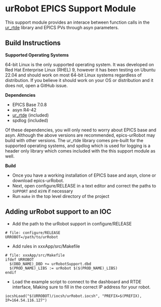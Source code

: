 # urRobot EPICS Support Module
This support module provides an interace between function calls in the
[ur_rtde](https://gitlab.com/sdurobotics/ur_rtde) library and EPICS PVs through asyn parameters.

## Build Instructions

**Supported Operating Systems**

64-bit Linux is the only supported operating system. It was developed on Red Hat Enterprise Linux (RHEL) 9,
however it has been testing on Ubuntu 22.04 and should work on most 64-bit Linux systems regardless of
distribution. If you believe it should work on your OS or distribution and it does not, open a GitHub issue.

**Dependencies**

- EPICS Base 7.0.8
- asyn R4-42
- [ur_rtde](https://gitlab.com/sdurobotics/ur_rtde) (included)
- spdlog (included)

Of these dependencies, you will only need to worry about EPICS base and asyn. Although the above versions are
recommended, epics-urRobot may build with other versions. The ur_rtde library comes pre-built for the supported
operating systems, and spdlog which is used for logging is a header only library which comes included with the
this support module as well.

**Build**

- Once you have a working installation of EPICS base and asyn, clone or download epics-urRobot.
- Next, open configure/RELEASE in a text editor and correct the paths to `SUPPORT` and `ASYN` if necessary
- Run `make` in the top level directory of the project

## Adding urRobot support to an IOC

- Add the path to the urRobot support in configure/RELEASE

```
# file: configure/RELEASE
URROBOT=/path/to/urRobot
```

- Add rules in xxxApp/src/Makefile
```
# file: xxxApp/src/Makefile
ifdef URROBOT
  $(DBD_NAME)_DBD += urRobotSupport.dbd
  $(PROD_NAME)_LIBS := urRobot $($(PROD_NAME)_LIBS)
endif
```

- Load the example script to connect to the dashboard and RTDE interface,
Making sure to fill in the correct IP address for your robot.
```
iocshLoad("$(URROBOT)/iocsh/urRobot.iocsh", "PREFIX=$(PREFIX), IP=164.54.116.127")
```
